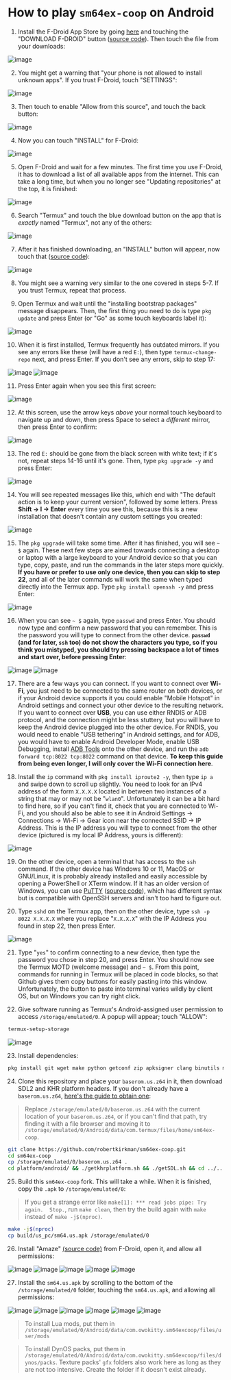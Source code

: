 # How to play `sm64ex-coop` on Android

1. Install the F-Droid App Store by going [here](https://f-droid.org/) and touching the "DOWNLOAD F-DROID" button ([source code](https://github.com/f-droid/fdroidclient)). Then touch the file from your downloads:

![image](https://user-images.githubusercontent.com/31490854/207102280-3db84815-53d0-467c-886a-a833be5c8780.png)


2. You might get a warning that "your phone is not allowed to install unknown apps". If you trust F-Droid, touch "SETTINGS":

![image](https://user-images.githubusercontent.com/31490854/207102454-605f0173-4585-41b8-bc77-7045fc9dacdc.png)


3. Then touch to enable "Allow from this source", and touch the back button:

![image](https://user-images.githubusercontent.com/31490854/207102632-2d246eac-a5bc-4e9e-8092-5bcb76b4360f.png)


4. Now you can touch "INSTALL" for F-Droid:

![image](https://user-images.githubusercontent.com/31490854/207102705-d6f27617-a4d7-4ff4-ab7b-9c763be85c8d.png)


5. Open F-Droid and wait for a few minutes. The first time you use F-Droid, it has to download a list of all available apps from the internet. This can take a long time, but when you no longer see "Updating repositories" at the top, it is finished:

![image](https://user-images.githubusercontent.com/31490854/207102841-ddcfef14-73f4-4f03-974c-c986d3c67713.png)


6. Search "Termux" and touch the blue download button on the app that is _exactly_ named "Termux", not any of the others:

![image](https://user-images.githubusercontent.com/31490854/207103001-d0509436-492d-4510-8de5-e45554725407.png)


7. After it has finished downloading, an "INSTALL" button will appear, now touch that ([source code](https://github.com/termux/termux-app)):

![image](https://user-images.githubusercontent.com/31490854/207103108-8568f61f-3b53-4a06-ab97-d42acb7947a8.png)


8. You might see a warning very similar to the one covered in steps 5-7. If you trust Termux, repeat that process.

9. Open Termux and wait until the "installing bootstrap packages" message disappears. Then, the first thing you need to do is type `pkg update` and press Enter (or "Go" as some touch keyboards label it):

![image](https://user-images.githubusercontent.com/31490854/207103297-03620115-e5d3-46de-bc69-58c74dfabf4b.png)


10. When it is first installed, Termux frequently has outdated mirrors. If you see any errors like these (will have a red `E:`), then type `termux-change-repo` next, and press Enter. If you don't see any errors, skip to step 17:

![image](https://user-images.githubusercontent.com/31490854/207103444-c206ab3d-5245-4ca4-b392-7930e6db65d7.png)
![image](https://user-images.githubusercontent.com/31490854/207103521-8658e35f-8d7f-4b36-b416-7eda94bfa53a.png)


11. Press Enter again when you see this first screen:

![image](https://user-images.githubusercontent.com/31490854/207103623-82f57c13-c0c9-486b-b3bc-529ff13e4e3a.png)


12. At this screen, use the arrow keys _above_ your normal touch keyboard to navigate up and down, then press Space to select a _different_ mirror, then press Enter to confirm:

![image](https://user-images.githubusercontent.com/31490854/207103874-9ab3eed7-c2c5-47da-89df-1b9e14cc95da.png)


13. The red `E:` should be gone from the black screen with white text; if it's not, repeat steps 14-16 until it's gone. Then, type `pkg upgrade -y` and press Enter:

![image](https://user-images.githubusercontent.com/31490854/207104093-8037ed9f-207d-403b-bc28-262633f167a4.png)


14. You will see repeated messages like this, which end with "The default action is to keep your current version", followed by some letters. Press **Shift -> I -> Enter** every time you see this, because this is a new installation that doesn't contain any custom settings you created:

![image](https://user-images.githubusercontent.com/31490854/207104260-172db617-cc34-4699-a079-d8320ea6c055.png)


15. The `pkg upgrade` will take some time. After it has finished, you will see `~ $` again. These next few steps are aimed towards connecting a desktop or laptop with a large keyboard to your Android device so that you can type, copy, paste, and run the commands in the later steps more quickly. **If you have or prefer to use only one device, then you can skip to step 22**, and all of the later commands will work the same when typed directly into the Termux app. Type `pkg install openssh -y` and press Enter:

![image](https://user-images.githubusercontent.com/31490854/207104319-d51ab7f1-e1bd-4903-8d1e-117acb8aba9e.png)


16. When you can see `~ $` again, type `passwd` and press Enter. You should now type and confirm a new password that you can remember. This is the password you will type to connect from the other device. **`passwd` (and for later, `ssh` too) do not show the characters you type, so if you think you mistyped, you should try pressing backspace a lot of times and start over, before pressing Enter**:

![image](https://user-images.githubusercontent.com/31490854/207104403-2a6583aa-d54e-4e69-9652-f36dea53b0ec.png)
![image](https://user-images.githubusercontent.com/31490854/207104636-e8a4a0b8-8f7a-4f23-a11d-dc53f54d7937.png)



17. There are a few ways you can connect. If you want to connect over **Wi-Fi**, you just need to be connected to the same router on both devices, or if your Android device supports it you could enable "Mobile Hotspot" in Android settings and connect your other device to the resulting network. If you want to connect over **USB**, you can use either RNDIS or ADB protocol, and the connection might be less stuttery, but you will have to keep the Android device plugged into the other device. For RNDIS, you would need to enable "USB tethering" in Android settings, and for ADB, you would have to enable Android Developer Mode, enable USB Debugging, install [ADB Tools](https://developer.android.com/studio/command-line/adb) onto the other device, and run the `adb forward tcp:8022 tcp:8022` command on that device. **To keep this guide from being even longer, I will only cover the Wi-Fi connection here**.

18. Install the `ip` command with `pkg install iproute2 -y`, then type `ip a` and swipe down to scroll up slightly. You need to look for an IPv4 address of the form `X.X.X.X` located in between two instances of a string that may or may not be "`wlan0`". Unfortunately it can be a bit hard to find here, so if you can't find it, check that you are connected to Wi-Fi, and you should also be able to see it in Android Settings -> Connections -> Wi-Fi -> Gear icon near the connected SSID -> IP Address. This is the IP address you will type to connect from the other device (pictured is my local IP Address, yours is different):

![image](https://user-images.githubusercontent.com/31490854/207105158-fee645a1-e2fe-4dea-a4db-527e0b947202.png)


19. On the other device, open a terminal that has access to the `ssh` command. If the other device has Windows 10 or 11, MacOS or GNU/Linux, it is probably already installed and easily accessible by opening a PowerShell or XTerm window. If it has an older version of Windows, you can use [PuTTY](https://www.chiark.greenend.org.uk/~sgtatham/putty/latest.html) ([source code](https://git.tartarus.org/?p=simon/putty.git;a=tree)), which has different syntax but is compatible with OpenSSH servers and isn't too hard to figure out.

20. Type `sshd` on the Termux app, then on the other device, type `ssh -p 8022 X.X.X.X` where you replace "`X.X.X.X`" with the IP Address you found in step 22, then press Enter.

![image](https://user-images.githubusercontent.com/31490854/207105585-f5dfc528-cfce-4be9-b78b-72dd109ca913.png)


21. Type "`yes`" to confirm connecting to a new device, then type the password you chose in step 20, and press Enter. You should now see the Termux MOTD (welcome message) and `~ $`. From this point, commands for running in Termux will be placed in code blocks, so that Github gives them copy buttons for easily pasting into this window. Unfortunately, the button to paste into terminal varies wildly by client OS, but on Windows you can try right click.

22. Give software running as Termux's Android-assigned user permission to access `/storage/emulated/0`. A popup will appear; touch "ALLOW":

```bash
termux-setup-storage
```

![image](https://user-images.githubusercontent.com/31490854/207105668-f6b8f2c5-7c21-4cd3-999e-c7c3702674e7.png)

23. Install dependencies:

```bash
pkg install git wget make python getconf zip apksigner clang binutils mesa-dev aapt
```

24. Clone this repository and place your `baserom.us.z64` in it, then download SDL2 and KHR platform headers. If you don't already have a `baserom.us.z64`, [here's the guide to obtain one](https://github.com/sanni/cartreader/wiki/What-to-order):

> Replace `/storage/emulated/0/baserom.us.z64` with the current location of your `baserom.us.z64`, or if you can't find that path, try finding it with a file browser and moving it to `/storage/emulated/0/Android/data/com.termux/files/home/sm64ex-coop`.

```bash
git clone https://github.com/robertkirkman/sm64ex-coop.git
cd sm64ex-coop
cp /storage/emulated/0/baserom.us.z64 .
cd platform/android/ && ./getkhrplatform.sh && ./getSDL.sh && cd ../..
```

25. Build this `sm64ex-coop` fork. This will take a while. When it is finished, copy the `.apk` to `/storage/emulated/0`:

> If you get a strange error like `make[1]: *** read jobs pipe: Try again.  Stop.`, run `make clean`, then try the build again with `make` instead of `make -j$(nproc)`.

```bash
make -j$(nproc)
cp build/us_pc/sm64.us.apk /storage/emulated/0
```

26. Install "Amaze" [(source code)](https://github.com/TeamAmaze/AmazeFileManager) from F-Droid, open it, and allow all permissions:

![image](https://user-images.githubusercontent.com/31490854/208278959-9b990118-b4a8-4430-bbb1-3f3e5ee5a7b4.png)
![image](https://user-images.githubusercontent.com/31490854/208278964-68161872-54bd-42d7-ac70-7bc43015a514.png)
![image](https://user-images.githubusercontent.com/31490854/208278991-a7626412-a79c-4c69-9955-e90dff263c81.png)
![image](https://user-images.githubusercontent.com/31490854/208278998-dc4c5917-cbf2-4247-a81f-7617c039425c.png)
![image](https://user-images.githubusercontent.com/31490854/208279031-d1816791-3ad6-40fc-b1dd-6b89b6ad0f74.png)

27. Install the `sm64.us.apk` by scrolling to the bottom of the `/storage/emulated/0` folder, touching the `sm64.us.apk`, and allowing all permissions:

![image](https://user-images.githubusercontent.com/31490854/208279102-05600d2d-826e-46f4-8414-b85d13a6260e.png)
![image](https://user-images.githubusercontent.com/31490854/208279123-9065515d-ab40-4422-a260-e12e0c55e0b7.png)
![image](https://user-images.githubusercontent.com/31490854/208279127-4bbdbf8b-d57c-4f28-a256-8e8085dfb0d3.png)
![image](https://user-images.githubusercontent.com/31490854/208279131-903d16e4-d251-486f-bddd-c33a1328c592.png)
![image](https://user-images.githubusercontent.com/31490854/208279184-e5fa1e21-2947-4313-b7f2-0e72f1352d4d.png)
![image](https://user-images.githubusercontent.com/31490854/208279190-d3204ce8-5030-44ca-a044-9c091ec75ea4.png)

> To install Lua mods, put them in `/storage/emulated/0/Android/data/com.owokitty.sm64excoop/files/user/mods`

> To install DynOS packs, put them in `/storage/emulated/0/Android/data/com.owokitty.sm64excoop/files/dynos/packs`. Texture packs' `gfx` folders also work here as long as they are not too intensive. Create the folder if it doesn't exist already.
